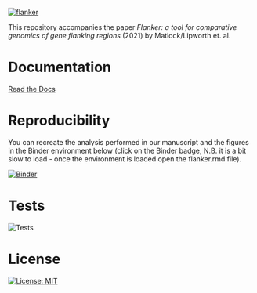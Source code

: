 [![flanker](https://github.com/wtmatlock/flanker/blob/main/docs/frontpage.png)](https://flanker.readthedocs.io/en/latest/ "Read the Docs")

This repository accompanies the paper *Flanker: a tool for comparative genomics of gene flanking regions* (2021) by Matlock/Lipworth et. al.

# Documentation
[Read the Docs](https://flanker.readthedocs.io/en/latest/)

# Reproducibility
You can recreate the analysis performed in our manuscript and the figures in the Binder environment below (click on the Binder badge, N.B. it is a bit slow to load - once the environment is loaded open the flanker.rmd file).

[![Binder](https://mybinder.org/badge_logo.svg)](https://mybinder.org/v2/gh/samlipworth/Flanker-Reproducible-Example/main?urlpath=rstudio)

 # Tests
 ![Tests](https://github.com/bede/flanker/actions/workflows/test.yml/badge.svg)
 
 # License
 [![License: MIT](https://img.shields.io/badge/License-MIT-yellow.svg)](https://opensource.org/licenses/MIT)
